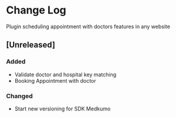 # Change Log
Plugin  scheduling appointment with doctors features in any website
## [Unreleased]
### Added
- Validate doctor and hospital key matching
- Booking Appointment with doctor
### Changed
- Start new versioning for SDK Medkumo
